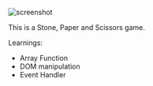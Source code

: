 ![screenshot](https://github.com/user-attachments/assets/e0649f63-8f08-471f-9fb9-d22ca88f0c04)

This is a Stone, Paper and Scissors game.

Learnings:

- Array Function
- DOM manipulation
- Event Handler
